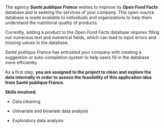 The agency ***Santé publique France*** wishes to improve its ***Open Food Facts*** database and is seeking the services of your company. This open-source database is made available to individuals and organizations to help them understand the nutritional quality of products.

Currently, adding a product to the *Open Food Facts* database requires filling out numerous text and numerical fields, which can lead to input errors and missing values in the database.

*Santé publique France* has entrusted your company with creating a suggestion or auto-completion system to help users fill in the database more efficiently.

As a first step, **you are assigned to the project to clean and explore the data internally in order to assess the feasibility of this application idea from Santé publique France.**

**Skills involved**:

- Data cleaning

- Univariate and bivariate data analysis

- Exploratory data analysis
